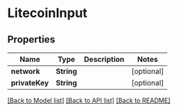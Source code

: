 # LitecoinInput

## Properties
Name | Type | Description | Notes
------------ | ------------- | ------------- | -------------
**network** | **String** |  | [optional] 
**privateKey** | **String** |  | [optional] 

[[Back to Model list]](../README.md#documentation-for-models) [[Back to API list]](../README.md#documentation-for-api-endpoints) [[Back to README]](../README.md)


